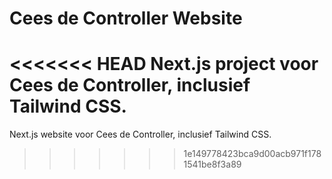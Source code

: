 # Cees de Controller Website

<<<<<<< HEAD
Next.js project voor Cees de Controller, inclusief Tailwind CSS.
=======
Next.js website voor Cees de Controller, inclusief Tailwind CSS.
>>>>>>> 1e149778423bca9d00acb971f1781541be8f3a89
